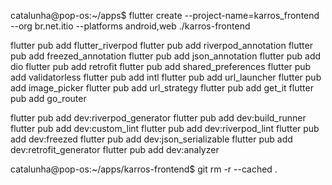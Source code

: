 catalunha@pop-os:~/apps$ flutter create --project-name=karros_frontend --org br.net.itio --platforms android,web ./karros-frontend

flutter pub add flutter_riverpod
flutter pub add riverpod_annotation
flutter pub add freezed_annotation
flutter pub add json_annotation
flutter pub add dio
flutter pub add retrofit
flutter pub add shared_preferences
flutter pub add validatorless
flutter pub add intl
flutter pub add url_launcher
flutter pub add image_picker
flutter pub add url_strategy
flutter pub add get_it
flutter pub add go_router


flutter pub add dev:riverpod_generator
flutter pub add dev:build_runner
flutter pub add dev:custom_lint
flutter pub add dev:riverpod_lint
flutter pub add dev:freezed
flutter pub add dev:json_serializable
flutter pub add dev:retrofit_generator
flutter pub add dev:analyzer


catalunha@pop-os:~/apps/karros-frontend$ git rm -r --cached .